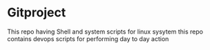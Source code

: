 # Gitproject
This repo having Shell and system scripts for linux sysytem
this repo contains devops scripts for performing day to day action

